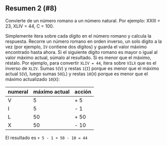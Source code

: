 ## Resumen 2 (#8)

Convierte de un número romano a un número natural. Por ejemplo: XXIII = 23, XLIV = 44, C = 100.

<div class="hint">

Simplemente itera sobre cada dígito en el número romano y calcula la respuesta. Recorre un número romano en orden inverso, un solo dígito a la vez (por ejemplo, `IV` contiene dos dígitos) y guarda el valor máximo encontrado hasta ahora. Si el siguiente dígito romano es mayor o igual al valor máximo actual, súmalo al resultado. Si es menor que el máximo, réstalo. Por ejemplo, para convertir `XLIV = 44`, itera sobre `VILX` que es el inverso de `XLIV`. Sumas `5`(`V`) y restas `1`(`I`) porque es menor que el máximo actual `5`(`V`), luego sumas `50`(`L`) y restas `10`(`X`) porque es menor que el máximo actualizado `10`(`X`):

| numeral | máximo actual  | acción |
| ------- |---------------|--------|
| V       | 5             | + 5    |
| I       | 5             | - 1    |
| L       | 50            | + 50   |
| X       | 50            | - 10   |

El resultado es `+ 5 - 1 + 50 - 10 = 44`

</div>